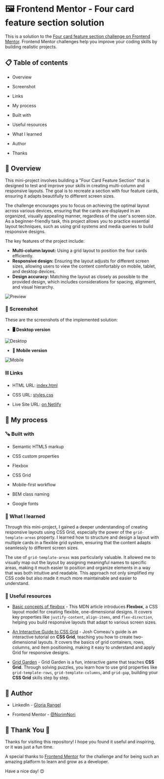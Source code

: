 # 🖼 Frontend Mentor - Four card feature section solution

This is a solution to the [Four card feature section challenge on Frontend Mentor](https://www.frontendmentor.io/challenges/four-card-feature-section-weK1eFYK). Frontend Mentor challenges help you improve your coding skills by building realistic projects. 

##  📋 Table of contents

-  Overview

-  Screenshot

-  Links

-  My process

-  Built with

-  Useful resources

- What I learned

-  Author

-  Thanks

##  📖 Overview

This mini-project involves building a "Four Card Feature Section" that is designed to test and improve your skills in creating multi-column and responsive layouts. The goal is to recreate a section with four feature cards, ensuring it adapts beautifully to different screen sizes.

The challenge encourages you to focus on achieving the optimal layout across various devices, ensuring that the cards are displayed in an organized, visually appealing manner, regardless of the user's screen size. As a beginner-friendly task, this project allows you to practice essential layout techniques, such as using grid systems and media queries to build responsive designs.

The key features of the project include:

-  **Multi-column layout:** Using a grid layout to position the four cards efficiently.
-  **Responsive design:** Ensuring the layout adjusts for different screen sizes, allowing users to view the content comfortably on mobile, tablet, and desktop devices.
-  **Design accuracy:** Matching the layout as closely as possible to the provided design, which includes considerations for spacing, alignment, and visual hierarchy.

![Preview](./images/desktop-preview.jpg)

###  📸 Screenshot

These are the screenshots of the implemented solution:

-  **🖥️ Desktop version**

![Desktop](./images/four-card_desktop.png)

-  **📱 Mobile version**

![Mobile](./images/four-card_mobile.png)


###  ⛓️ Links

-  HTML URL: [index.html](https://github.com/NorimNori/four-card-feature-section/blob/main/index.html)

-  CSS URL: [styles.css](https://github.com/NorimNori/four-card-feature-section/blob/main/styles.css)

-  Live Site URL: [on Netlify](https://four-card-feature-section-by-gr.netlify.app/)

##  📌 My process

###  🪚 Built with

-  Semantic HTML5 markup

-  CSS custom properties

-  Flexbox

-  CSS Grid

-  Mobile-first workflow

-  BEM class naming 

-  Google fonts

###  🔬 What I learned

Through this mini-project, I gained a deeper understanding of creating responsive layouts using CSS Grid, especially the power of the `grid-template-areas` property. I learned how to structure and design a layout with multiple cards in a flexible grid system, ensuring that the content adapts seamlessly to different screen sizes.

The use of `grid-template-areas` was particularly valuable. It allowed me to visually map out the layout by assigning meaningful names to specific areas, making it much easier to position and organize elements in a way that was both intuitive and readable. This approach not only simplified my CSS code but also made it much more maintainable and easier to understand.

###  📝 Useful resources

-  [Basic concepts of flexbox](https://developer.mozilla.org/en-US/docs/Web/CSS/CSS_flexible_box_layout/Basic_concepts_of_flexbox) - This MDN article introduces **Flexbox**, a CSS layout model for creating flexible, one-dimensional designs. It covers key properties like `justify-content`, `align-items`, and `flex-direction`, helping you build responsive layouts that adapt to various screen sizes.

-  [An Interactive Guide to CSS Grid](https://www.joshwcomeau.com/css/interactive-guide-to-grid/) - Josh Comeau's guide is an interactive tutorial on **CSS Grid**, teaching you how to create two-dimensional layouts. It covers the basics of grid containers, rows, columns, and item positioning, making it easy to understand and apply Grid for responsive designs.

-  [Grid Garden](https://cssgridgarden.com/) - Grid Garden is a fun, interactive game that teaches **CSS Grid**. Through solving puzzles, you learn how to use grid properties like `grid-template-rows`, `grid-template-columns`, and `grid-gap`, building your **CSS Grid** skills step by step.


##  👋 Author

-  LinkedIn - [Gloria Rangel](https://www.linkedin.com/in/gloria-rangel-06b960306/)

-  Frontend Mentor - [@NorimNori](https://www.frontendmentor.io/profile/NorimNori)


##  🌟 Thank You 🌟

Thanks for visiting this repository! I hope you found it useful and inspiring, or it was just a fun time.

A special thanks to [Frontend Mentor](https://www.frontendmentor.io) for the challenge and for being such an amazing platform to learn and grow as a developer.

Have a nice day! 😊
